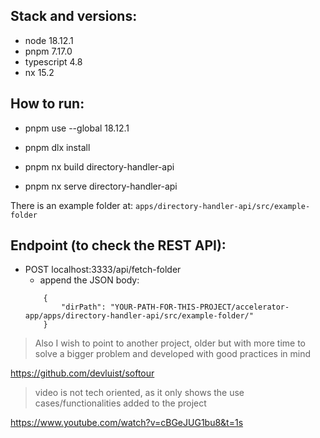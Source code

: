 
## Stack and versions:

- node 18.12.1
- pnpm 7.17.0
- typescript 4.8
- nx 15.2


## How to run:

- pnpm use --global 18.12.1

- pnpm dlx install
- pnpm nx build directory-handler-api
- pnpm nx serve directory-handler-api

There is an example folder at:
    `apps/directory-handler-api/src/example-folder`


## Endpoint (to check the REST API):

- POST localhost:3333/api/fetch-folder
    - append the JSON body:
    ```
        {
            "dirPath": "YOUR-PATH-FOR-THIS-PROJECT/accelerator-app/apps/directory-handler-api/src/example-folder/"
        }
    ```


> Also I wish to point to another project, older but with more time to solve a bigger problem and developed with good practices in mind

https://github.com/devluist/softour


> video is not tech oriented, as it only shows the use cases/functionalities added to the project

https://www.youtube.com/watch?v=cBGeJUG1bu8&t=1s

